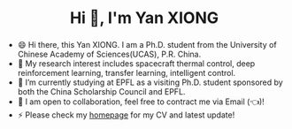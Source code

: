 <h1 align="center">Hi 👋, I'm Yan XIONG</h1>

###
- 😄 Hi there, this Yan XIONG. I am a Ph.D. student from the University of Chinese Academy of Sciences(UCAS), P.R. China.
- 🔭 My research interest includes spacecraft thermal control, deep reinforcement learning, transfer learning, intelligent control.
- 🌱 I’m currently studying at EPFL as a visiting Ph.D. student sponsored by both the China Scholarship Council and EPFL.
- 👯 I am open to collaboration, feel free to contract me via Email (👈)!
- ⚡ Please check my [homepage](https://xiongyan.netlify.app/) for my CV and latest update!

<!--

**YanXiong-UCAS/YanXiong-UCAS** is a ✨ _special_ ✨ repository because its `README.md` (this file) appears on your GitHub profile.

#Here are some ideas to get you started:

#- 🤔 I’m looking for help with ...
#- 💬 Ask me about ...
#- 📫 How to reach me: ...
-->

